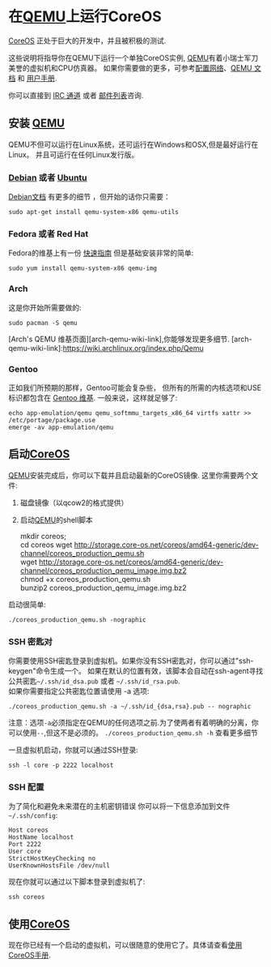 ﻿# 在[QEMU][qemu-link]上运行CoreOS

[CoreOS](http://coreos.com) 正处于巨大的开发中，并且被积极的测试.

这些说明将指导你在QEMU下运行一个单独CoreOS实例,
[QEMU](http://www.qemu.org)有着小瑞士军刀美誉的虚拟机和CPU仿真器。
如果你需要做的更多，可参考[配置网络][qemunet]、[QEMU 文档][qemuwiki] 和 [用户手册][qemudoc].

你可以直接到 [IRC 通道][irc] 或者 [邮件列表][coreos-dev]咨询.

[qemunet]: http://wiki.qemu.org/Documentation/Networking
[qemuwiki]: http://wiki.qemu.org/Manual
[qemudoc]: http://qemu.weilnetz.de/qemu-doc.html
[irc]:irc://irc.freenode.org:6667/#coreos
[coreos-dev]:https://groups.google.com/forum/#!forum/coreos-dev


## 安装 [QEMU][qemu-link]

QEMU不但可以运行在Linux系统，还可运行在Windows和OSX,但是最好运行在Linux。
并且可运行在任何Linux发行版。

### [Debian][debian-link] 或者 [Ubuntu][ubuntu-link]

[Debian文档][qemudeb] 有更多的细节 ，但开始的话你只需要：

    sudo apt-get install qemu-system-x86 qemu-utils

[qemudeb]: https://wiki.debian.org/QEMU

### Fedora 或者 Red Hat

Fedora的维基上有一份 [快速指南][qemufed] 但是基础安装非常的简单:

    sudo yum install qemu-system-x86 qemu-img

[qemufed]: https://fedoraproject.org/wiki/How_to_use_qemu

### Arch

这是你开始所需要做的:

    sudo pacman -S qemu

[Arch's QEMU 维基页面][arch-qemu-wiki-link],你能够发现更多细节.
[arch-qemu-wiki-link]:https://wiki.archlinux.org/index.php/Qemu

### Gentoo

正如我们所预期的那样，Gentoo可能会复杂些，
但所有的所需的内核选项和USE标识都包含在 [Gentoo
维基][qemugen]. 一般来说，这样就足够了:

    echo app-emulation/qemu qemu_softmmu_targets_x86_64 virtfs xattr >> /etc/portage/package.use
    emerge -av app-emulation/qemu

[qemugen]: http://wiki.gentoo.org/wiki/QEMU


## 启动[CoreOS][coreos-link]

[QEMU][qemu-link]安装完成后，你可以下载并且启动最新的CoreOS镜像.
这里你需要两个文件:  

1. 磁盘镜像（以qcow2的格式提供）  

2. 启动[QEMU][qemu-link]的shell脚本
 
    mkdir coreos;  
    cd coreos
    wget http://storage.core-os.net/coreos/amd64-generic/dev-channel/coreos_production_qemu.sh  
    wget http://storage.core-os.net/coreos/amd64-generic/dev-channel/coreos_production_qemu_image.img.bz2    
    chmod +x coreos_production_qemu.sh  
    bunzip2 coreos_production_qemu_image.img.bz2
		
启动很简单:    
  
    ./coreos_production_qemu.sh -nographic

### SSH 密匙对

你需要使用SSH密匙登录到虚拟机。如果你没有SSH密匙对，你可以通过"ssh-keygen"命令生成一个。
如果在默认的位置有效，该脚本会自动在ssh-agent寻找公共密匙`~/.ssh/id_dsa.pub` 或者 `~/.ssh/id_rsa.pub`.  
如果你需要指定公共密匙位置请使用 -a 选项:

    ./coreos_production_qemu.sh -a ~/.ssh/id_{dsa,rsa}.pub -- nographic

注意：选项`-a`必须指定在QEMU的任何选项之前.为了使两者有着明确的分离，你可以使用`--`,但这不是必须的。
`./coreos_production_qemu.sh -h` 查看更多细节

一旦虚拟机启动，你就可以通过SSH登录:

    ssh -l core -p 2222 localhost

### SSH 配置

为了简化和避免未来潜在的主机密钥错误
你可以将一下信息添加到文件`~/.ssh/config`:

    Host coreos
    HostName localhost
    Port 2222
    User core
    StrictHostKeyChecking no
    UserKnownHostsFile /dev/null

现在你就可以通过以下脚本登录到虚拟机了:

    ssh coreos


## 使用[CoreOS][coreos-link]

现在你已经有一个启动的虚拟机，可以很随意的使用它了。具体请查看[使用CoreOS手册][using-coreos].

[debian-link]:http://www.debian.org
[ubuntu-link]:http://www.ubuntu.com
[qemu-link]:http://www.qemu.org
[coreos-link]:http://coreos.com
[using-coreos]:using-coreos/index.md